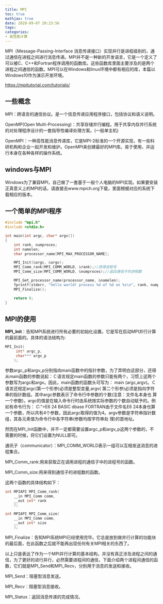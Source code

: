 ```yaml
---
title: MPI
toc: true
mathjax: true
date: 2020-09-07 20:23:56
tags:
categories:
- 高性能计算
---
```


MPI（Message-Passing-Interface 消息传递接口）实现并行是进程级别的，通过通信在进程之间进行消息传递。MPI并不是一种新的开发语言，它是一个定义了可以被C、C++和Fortran程序调用的函数库。这些函数库里面主要涉及的是两个进程之间通信的函数。MPI可以在Windows和linux环境中都有相应的库，本篇以Windows10作为演示开发环境。
<!--more-->
https://mpitutorial.com/tutorials/
## 一些概念
MPI：跨语言的通信协议。是一个信息传递应用程序接口，包括协议和语义说明。

OpenMP(Open Multi-Processing)：共享存储并行编程。用于共享内存并行系统的对处理程序设计的一套指导性编译处理方案。(一般单主机)

OpenMPI：一种高性能消息传递库，它是MPI-2标准的一个开源实现，有一些科研机构和企业一起开发和维护。OpenMPI来创建最好的MPI库。易于使用，并运行本身在各种各样的操作系统。


## windows与MPI
Windows为了兼容MPI，自己做了一套基于一般个人电脑的MPI实现。如果要安装正真意义上的MPI的话，请直接去www.mpich.org下载，里面根据对应的系统下载相应的版本。

## 一个简单的MPI程序
```c
#include "mpi.h"  
#include <stdio.h>  

int main(int argc, char* argv[])
{
    int rank, numproces;
    int namelen;
    char processor_name[MPI_MAX_PROCESSOR_NAME];

    MPI_Init(&argc, &argv);
    MPI_Comm_rank(MPI_COMM_WORLD, &rank);//获得进程号
    MPI_Comm_size(MPI_COMM_WORLD, &numproces);//返回通信子的进程数

    MPI_Get_processor_name(processor_name, &namelen);
    fprintf(stderr, "hello world! process %d of %d on %s\n", rank, numproces, processor_name);
    MPI_Finalize();

    return 0;
}
```

## MPI的使用
<b>MPI_Init</b>：告知MPI系统进行所有必要的初始化设置。它是写在启动MPI并行计算的最前面的。具体的语法结构为:
```c
MPI_Init(
     int* argc_p,
     char*** argv_p
    );
```

   参数argc_p和argv_p分别指向main函数中的指针参数，为了弄明白这部分，还得从main函数的参数说起：Ｃ语言规定main函数的参数只能有两个，习惯上这两个参数写为argc和argv。因此，main函数的函数头可写为： main (argc,argv)。Ｃ语言还规定argc(第一个形参)必须是整型变量,argv( 第二个形参)必须是指向字符串的指针数组。其中argc参数表示了命令行中参数的个数(注意：文件名本身也 算一个参数)，argc的值是在输入命令行时由系统按实际参数的个数自动赋予的。例如有命令行为： C:">E6 24 BASIC dbase FORTRAN由于文件名E6 24本身也算一个参数，所以共有4个参数，因此argc取得的值为4。argv参数是字符串指针数组，其各元素值为命令行中各字符串(参数均按字符串处 理)的首地址。

然而在MPI_Init函数中，并不一定都需要设置argc_p和argv_p这两个参数的，不需要的时候，将它们设置为NULL即可。

通讯子（communicator）：MPI_COMM_WORLD表示一组可以互相发送消息的进程集合。

MPI_Comm_rank:用来获取正在调用进程的通信子中的进程号的函数。

MPI_Comm_size:用来得到通信子的进程数的函数。

这两个函数的具体结构如下：

```c
int MPIAPI MPI_Comm_rank(
    __in MPI_Comm comm,
    __out int* rank
    );

int MPIAPI MPI_Comm_size(
    __in MPI_Comm comm,
    __out int* size
    );
```

MPI_Finalize：告知MPI系统MPI已经使用完毕。它总是放到做并行计算的功能块的最后面，在此函数之后就不能再出现任何有关MPI相关的东西了。

以上只是表达了作为一个MPI并行计算的基本结构，并没有真正涉及进程之间的通信，为了更好的进行并行，必然需要进程间的通信，下面介绍两个进程间通信的函数，它们就是MPI_Send和MPI_Recv，分别用于消息的发送和接收。

MPI_Send：阻塞型消息发送。

MPI_Recv：阻塞型消息接收。

MPI_Status：返回消息传递的完成情况。


